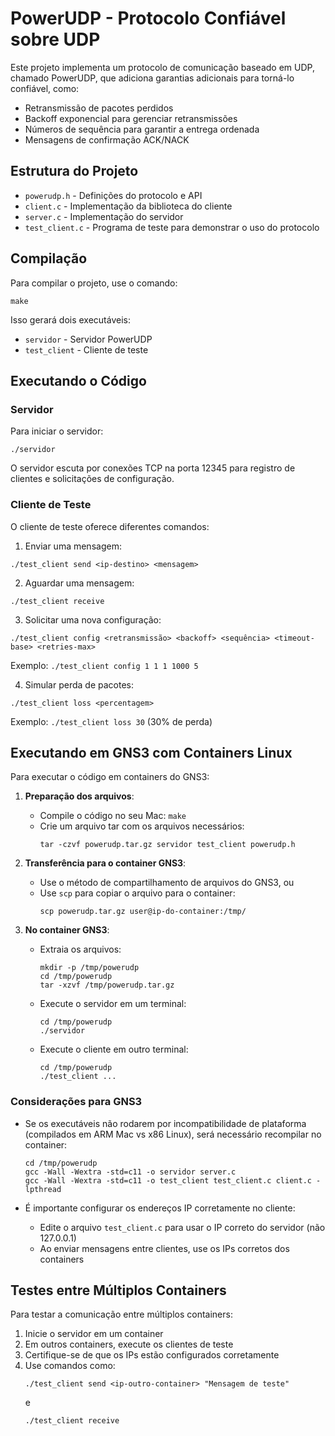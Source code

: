# PowerUDP - Protocolo Confiável sobre UDP

Este projeto implementa um protocolo de comunicação baseado em UDP, chamado PowerUDP, que adiciona garantias adicionais para torná-lo confiável, como:

- Retransmissão de pacotes perdidos
- Backoff exponencial para gerenciar retransmissões
- Números de sequência para garantir a entrega ordenada
- Mensagens de confirmação ACK/NACK

## Estrutura do Projeto

- `powerudp.h` - Definições do protocolo e API
- `client.c` - Implementação da biblioteca do cliente
- `server.c` - Implementação do servidor
- `test_client.c` - Programa de teste para demonstrar o uso do protocolo

## Compilação

Para compilar o projeto, use o comando:

```
make
```

Isso gerará dois executáveis:
- `servidor` - Servidor PowerUDP
- `test_client` - Cliente de teste

## Executando o Código

### Servidor

Para iniciar o servidor:

```
./servidor
```

O servidor escuta por conexões TCP na porta 12345 para registro de clientes e solicitações de configuração.

### Cliente de Teste

O cliente de teste oferece diferentes comandos:

1. Enviar uma mensagem:
```
./test_client send <ip-destino> <mensagem>
```

2. Aguardar uma mensagem:
```
./test_client receive
```

3. Solicitar uma nova configuração:
```
./test_client config <retransmissão> <backoff> <sequência> <timeout-base> <retries-max>
```
Exemplo: `./test_client config 1 1 1 1000 5`

4. Simular perda de pacotes:
```
./test_client loss <percentagem>
```
Exemplo: `./test_client loss 30` (30% de perda)

## Executando em GNS3 com Containers Linux

Para executar o código em containers do GNS3:

1. **Preparação dos arquivos**:
   - Compile o código no seu Mac: `make`
   - Crie um arquivo tar com os arquivos necessários:
     ```
     tar -czvf powerudp.tar.gz servidor test_client powerudp.h
     ```

2. **Transferência para o container GNS3**:
   - Use o método de compartilhamento de arquivos do GNS3, ou
   - Use `scp` para copiar o arquivo para o container:
     ```
     scp powerudp.tar.gz user@ip-do-container:/tmp/
     ```

3. **No container GNS3**:
   - Extraia os arquivos:
     ```
     mkdir -p /tmp/powerudp
     cd /tmp/powerudp
     tar -xzvf /tmp/powerudp.tar.gz
     ```
   - Execute o servidor em um terminal:
     ```
     cd /tmp/powerudp
     ./servidor
     ```
   - Execute o cliente em outro terminal:
     ```
     cd /tmp/powerudp
     ./test_client ...
     ```

### Considerações para GNS3

- Se os executáveis não rodarem por incompatibilidade de plataforma (compilados em ARM Mac vs x86 Linux), será necessário recompilar no container:
  ```
  cd /tmp/powerudp
  gcc -Wall -Wextra -std=c11 -o servidor server.c
  gcc -Wall -Wextra -std=c11 -o test_client test_client.c client.c -lpthread
  ```

- É importante configurar os endereços IP corretamente no cliente:
  - Edite o arquivo `test_client.c` para usar o IP correto do servidor (não 127.0.0.1)
  - Ao enviar mensagens entre clientes, use os IPs corretos dos containers

## Testes entre Múltiplos Containers

Para testar a comunicação entre múltiplos containers:

1. Inicie o servidor em um container
2. Em outros containers, execute os clientes de teste
3. Certifique-se de que os IPs estão configurados corretamente
4. Use comandos como:
   ```
   ./test_client send <ip-outro-container> "Mensagem de teste"
   ```
   e
   ```
   ./test_client receive
   ``` 
